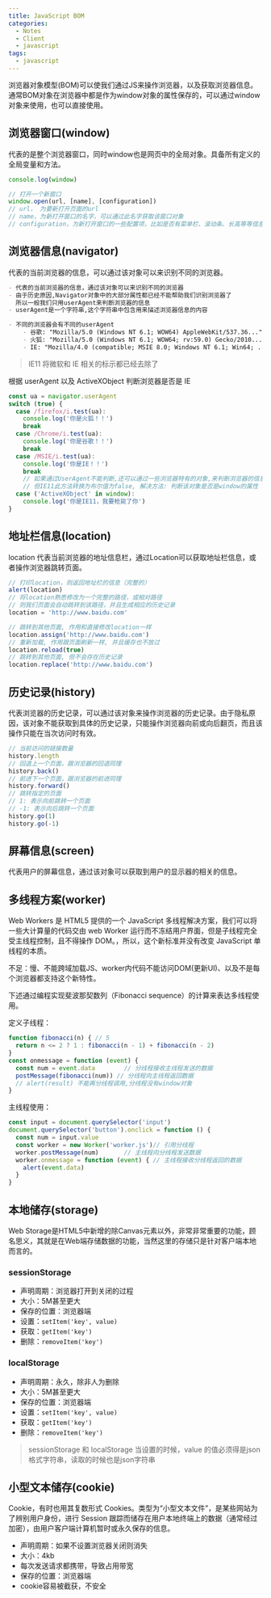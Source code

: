 ```yaml
---
title: JavaScript BOM
categories:
  - Notes
  - Client
  - javascript
tags:
  - javascript
---
```


浏览器对象模型(BOM)可以使我们通过JS来操作浏览器，以及获取浏览器信息。通常BOM对象在浏览器中都是作为window对象的属性保存的，可以通过window对象来使用，也可以直接使用。

<!-- more -->

## 浏览器窗口(window)

代表的是整个浏览器窗口，同时window也是网页中的全局对象。具备所有定义的全局变量和方法。

~~~js
console.log(window)

// 打开一个新窗口
window.open(url, [name], [configuration])
// url， 为要新打开页面的url
// name，为新打开窗口的名字，可以通过此名字获取该窗口对象
// configuration，为新打开窗口的一些配置项，比如是否有菜单栏、滚动条、长高等等信息
~~~

## 浏览器信息(navigator)

代表的当前浏览器的信息，可以通过该对象可以来识别不同的浏览器。

~~~md
- 代表的当前浏览器的信息，通过该对象可以来识别不同的浏览器
- 由于历史原因,Navigator对象中的大部分属性都已经不能帮助我们识别浏览器了
  所以一般我们只用userAgent来判断浏览器的信息
- userAgent是一个字符串,这个字符串中包含用来描述浏览器信息的内容

- 不同的浏览器会有不同的userAgent
	- 谷歌: "Mozilla/5.0 (Windows NT 6.1; WOW64) AppleWebKit/537.36..."
	- 火狐: "Mozilla/5.0 (Windows NT 6.1; WOW64; rv:59.0) Gecko/2010..."
	- IE: "Mozilla/4.0 (compatible; MSIE 8.0; Windows NT 6.1; Win64; ..."
~~~

> IE11 将微软和 IE 相关的标示都已经去除了

根据 userAgent 以及 ActiveXObject 判断浏览器是否是 IE

~~~js
const ua = navigator.userAgent
switch (true) {
  case /firefox/i.test(ua):
    console.log('你是火狐！！')
    break
  case /Chrome/i.test(ua):
    console.log('你是谷歌！！')
    break
  case /MSIE/i.test(ua):
    console.log('你是IE！！')
    break
    // 如果通过UserAgent不能判断,还可以通过一些浏览器特有的对象,来判断浏览器的信息
    // 但IE11此方法转换为布尔值为false, 解决方法: 判断该对象是否是window的属性
  case ('ActiveXObject' in window):
    console.log('你是IE11，我要枪毙了你')
}
~~~

## 地址栏信息(location)

location 代表当前浏览器的地址信息栏，通过Location可以获取地址栏信息，或者操作浏览器跳转页面。

~~~js
// 打印location，则返回地址栏的信息（完整的）
alert(location)
// 将location熟悉修改为一个完整的路径，或相对路径
// 则我们页面会自动跳转到该路径，并且生成相应的历史记录
location = 'http://www.baidu.com'

// 跳转到其他页面, 作用和直接修改location一样
location.assign('http://www.baidu.com')
// 重新加载, 作用跟页面刷新一样, 并且缓存也不放过
location.reload(true)
// 跳转到其他页面, 但不会存在历史记录
location.replace('http://www.baidu.com')
~~~

## 历史记录(history)

代表浏览器的历史记录，可以通过该对象来操作浏览器的历史记录。由于隐私原因，该对象不能获取到具体的历史记录，只能操作浏览器向前或向后翻页，而且该操作只能在当次访问时有效。

~~~js
// 当前访问的链接数量
history.length
// 回退上一个页面，跟浏览器的回退同理
history.back()
// 前进下一个页面，跟浏览器的前进同理
history.forward()
// 跳转指定的页面
// 1: 表示向前跳转一个页面
// -1: 表示向后跳转一个页面
history.go(1)
history.go(-1)
~~~

## 屏幕信息(screen)

代表用户的屏幕信息，通过该对象可以获取到用户的显示器的相关的信息。

## 多线程方案(worker)

Web Workers 是 HTML5 提供的一个 JavaScript 多线程解决方案，我们可以将一些大计算量的代码交由 web Worker 运行而不冻结用户界面，但是子线程完全受主线程控制，且不得操作 DOM。，所以，这个新标准并没有改变 JavaScript 单线程的本质。

不足：慢、不能跨域加载JS、worker内代码不能访问DOM(更新UI)、以及不是每个浏览器都支持这个新特性。

下述通过编程实现斐波那契数列（Fibonacci sequence）的计算来表达多线程使用。

定义子线程：

~~~js
function fibonacci(n) { // 5
  return n <= 2 ? 1 : fibonacci(n - 1) + fibonacci(n - 2)
}
const onmessage = function (event) {
  const num = event.data 		// 分线程接收主线程发送的数据
  postMessage(fibonacci(num)) // 分线程向主线程返回数据
  // alert(result) 不能再分线程调用,分线程没有window对象
}
~~~

主线程使用：

~~~js
const input = document.querySelector('input')
document.querySelector('button').onclick = function () {
  const num = input.value
  const worker = new Worker('worker.js')// 引用分线程
  worker.postMessage(num) 		// 主线程向分线程发送数据
  worker.onmessage = function (event) { // 主线程接收分线程返回的数据
    alert(event.data)
  }
}
~~~

## 本地储存(storage)

Web Storage是HTML5中新增的除Canvas元素以外，非常非常重要的功能，顾名思义，其就是在Web端存储数据的功能，当然这里的存储只是针对客户端本地而言的。

### sessionStorage

- 声明周期：浏览器打开到关闭的过程
- 大小：5M甚至更大
- 保存的位置：浏览器端
- 设置：`setItem('key', value)`
- 获取：`getItem('key')`
- 删除：`removeItem('key')`

### localStorage

- 声明周期：永久，除非人为删除
- 大小：5M甚至更大
- 保存的位置：浏览器端
- 设置：`setItem('key', value)`
- 获取：`getItem('key')`
- 删除：`removeItem('key')`

> sessionStorage 和 localStorage 当设置的时候，value 的值必须得是json格式字符串，读取的时候也是json字符串

## 小型文本储存(cookie)

Cookie，有时也用其复数形式 Cookies。类型为“小型文本文件”，是某些网站为了辨别用户身份，进行 Session 跟踪而储存在用户本地终端上的数据（通常经过加密），由用户客户端计算机暂时或永久保存的信息。

- 声明周期：如果不设置浏览器关闭则消失
- 大小：4kb
- 每次发送请求都携带，导致占用带宽
- 保存的位置：浏览器端
- cookie容易被截获，不安全
